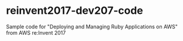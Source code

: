 # reinvent2017-dev207-code
Sample code for "Deploying and Managing Ruby Applications on AWS" from AWS re:Invent 2017
